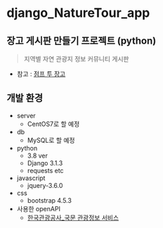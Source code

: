 # django_NatureTour_app
## 장고 게시판 만들기 프로젝트 (python)
> 지역별 자연 관광지 정보 커뮤니티 게시판        
          
- 참고 : [점프 투 장고](https://wikidocs.net/book/4223)

## 개발 환경
- server  
  - CentOS7로 할 예정  
- db  
  - MySQL로 할 예정  
- python  
  - 3.8 ver  
  - Django 3.1.3  
  - requests etc  
- javascript  
  - jquery-3.6.0  
- css  
  - bootstrap 4.5.3  
- 사용한 openAPI
  - [한국관광공사_국문 관광정보 서비스](https://www.data.go.kr/data/15057787/openapi.do)